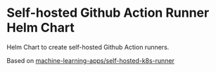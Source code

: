 # Self-hosted Github Action Runner Helm Chart

Helm Chart to create self-hosted Github Action runners.

Based on [machine-learning-apps/self-hosted-k8s-runner](https://github.com/machine-learning-apps/self-hosted-k8s-runner)
